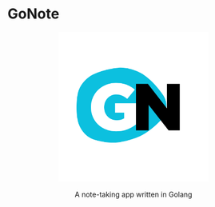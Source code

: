 # GoNote
<p align="center">
  <img src="images/logo.png" style="height: 300px"/>
</p>

<p align="center">A note-taking app written in Golang</p>
